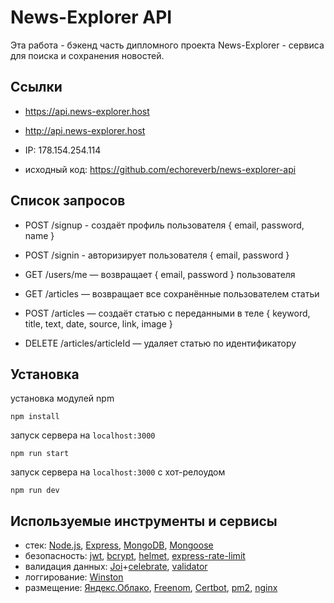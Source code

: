 # News-Explorer API

Эта работа - бэкенд часть дипломного проекта News-Explorer - сервиса для поиска и сохранения новостей.

## Ссылки

- https://api.news-explorer.host
- http://api.news-explorer.host
- IP: 178.154.254.114

- исходный код: https://github.com/echoreverb/news-explorer-api

## Список запросов

- POST /signup - создаёт профиль пользователя { email, password, name }
- POST /signin - авторизирует пользователя { email, password }

- GET /users/me — возвращает { email, password } пользователя

- GET /articles — возвращает все сохранённые пользователем статьи
- POST /articles — создаёт статью с переданными в теле { keyword, title, text, date, source, link, image }
- DELETE /articles/articleId — удаляет статью по идентификатору

## Установка

установка модулей npm

```shell
npm install
```

запуск сервера на `localhost:3000`

```shell
npm run start
```

запуск сервера на `localhost:3000` c хот-релоудом

```shell
npm run dev
```

## Используемые инструменты и сервисы

- стек: [Node.js](https://nodejs.org), [Express](https://expressjs.com), [MongoDB](https://www.mongodb.com), [Mongoose](https://mongoosejs.com)
- безопасность: [jwt](https://www.npmjs.com/package/jsonwebtoken), [bcrypt](https://www.npmjs.com/package/bcrypt), [helmet](https://helmetjs.github.io), [express-rate-limit](https://www.npmjs.com/package/express-rate-limit)
- валидация данных: [Joi](https://hapi.dev/module/joi/)+[celebrate](https://github.com/arb/celebrate), [validator](https://www.npmjs.com/package/validator)
- логгирование: [Winston](https://www.npmjs.com/package/winston)
- размещение: [Яндекс.Облако](https://cloud.yandex.ru/), [Freenom](https://www.freenom.com), [Certbot](https://certbot.eff.org/), [pm2](https://pm2.keymetrics.io), [nginx](https://nginx.org)

